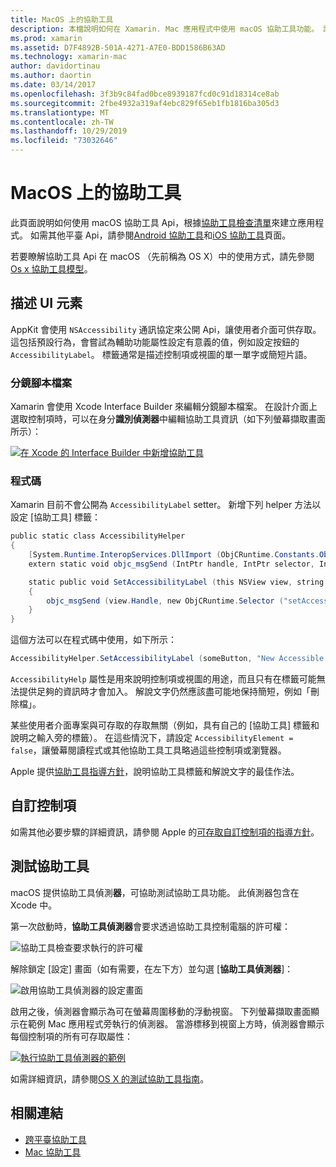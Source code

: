 ```yaml
---
title: MacOS 上的協助工具
description: 本檔說明如何在 Xamarin. Mac 應用程式中使用 macOS 協助工具功能。 討論如何在分鏡腳本和程式碼、自訂控制項和測試協助工具中說明 UI 元素。
ms.prod: xamarin
ms.assetid: D7F4892B-501A-4271-A7E0-BDD1586B63AD
ms.technology: xamarin-mac
author: davidortinau
ms.author: daortin
ms.date: 03/14/2017
ms.openlocfilehash: 3f3b9c84fad0bce8939187fcd0c91d18314ce8ab
ms.sourcegitcommit: 2fbe4932a319af4ebc829f65eb1fb1816ba305d3
ms.translationtype: MT
ms.contentlocale: zh-TW
ms.lasthandoff: 10/29/2019
ms.locfileid: "73032646"
---
```

# <a name="accessibility-on-macos"></a>MacOS 上的協助工具

此頁面說明如何使用 macOS 協助工具 Api，根據[協助工具檢查清單](~/cross-platform/app-fundamentals/accessibility.md)來建立應用程式。
如需其他平臺 Api，請參閱[Android 協助工具](~/android/app-fundamentals/accessibility.md)和[iOS 協助工具](~/ios/app-fundamentals/accessibility.md)頁面。

若要瞭解協助工具 Api 在 macOS （先前稱為 OS X）中的使用方式，請先參閱[Os x 協助工具模型](https://developer.apple.com/library/mac/documentation/Accessibility/Conceptual/AccessibilityMacOSX/OSXAXmodel.html)。

## <a name="describing-ui-elements"></a>描述 UI 元素

AppKit 會使用 `NSAccessibility` 通訊協定來公開 Api，讓使用者介面可供存取。 這包括預設行為，會嘗試為輔助功能屬性設定有意義的值，例如設定按鈕的 `AccessibilityLabel`。 標籤通常是描述控制項或視圖的單一單字或簡短片語。

### <a name="storyboard-files"></a>分鏡腳本檔案

Xamarin 會使用 Xcode Interface Builder 來編輯分鏡腳本檔案。
在設計介面上選取控制項時，可以在身分**識別偵測器**中編輯協助工具資訊（如下列螢幕擷取畫面所示）：

[![在 Xcode 的 Interface Builder 中新增協助工具](accessibility-images/xcode.png "在 Xcode 的 Interface Builder 中新增協助工具")](accessibility-images/xcode-large.png#lightbox)

### <a name="code"></a>程式碼

Xamarin 目前不會公開為 `AccessibilityLabel` setter。  新增下列 helper 方法以設定 [協助工具] 標籤：

```csharp
public static class AccessibilityHelper
{
    [System.Runtime.InteropServices.DllImport (ObjCRuntime.Constants.ObjectiveCLibrary)]
    extern static void objc_msgSend (IntPtr handle, IntPtr selector, IntPtr label);

    static public void SetAccessibilityLabel (this NSView view, string value)
    {
        objc_msgSend (view.Handle, new ObjCRuntime.Selector ("setAccessibilityLabel:").Handle, new NSString (value).Handle);
    }
}
```

這個方法可以在程式碼中使用，如下所示：

```csharp
AccessibilityHelper.SetAccessibilityLabel (someButton, "New Accessible Description");
```

`AccessibilityHelp` 屬性是用來說明控制項或視圖的用途，而且只有在標籤可能無法提供足夠的資訊時才會加入。 解說文字仍然應該盡可能地保持簡短，例如「刪除檔」。

某些使用者介面專案與可存取的存取無關（例如，具有自己的 [協助工具] 標籤和說明之輸入旁的標籤）。
在這些情況下，請設定 `AccessibilityElement = false`，讓螢幕閱讀程式或其他協助工具工具略過這些控制項或瀏覽器。

Apple 提供[協助工具指導方針](https://developer.apple.com/library/mac/documentation/Accessibility/Conceptual/AccessibilityMacOSX/EnhancingtheAccessibilityofStandardAppKitControls.html)，說明協助工具標籤和解說文字的最佳作法。

## <a name="custom-controls"></a>自訂控制項

如需其他必要步驟的詳細資訊，請參閱 Apple 的[可存取自訂控制項的指導方針](https://developer.apple.com/library/mac/documentation/Accessibility/Conceptual/AccessibilityMacOSX/ImplementingAccessibilityforCustomControls.html)。

## <a name="testing-accessibility"></a>測試協助工具

macOS 提供協助工具偵測**器**，可協助測試協助工具功能。 此偵測器包含在 Xcode 中。

第一次啟動時，**協助工具偵測器**會要求透過協助工具控制電腦的許可權：

![協助工具檢查要求執行的許可權](accessibility-images/accessibility-inspector-1.png "協助工具檢查要求執行的許可權")

解除鎖定 [設定] 畫面（如有需要，在左下方）並勾選 [**協助工具偵測器**]：

![啟用協助工具偵測器的設定畫面](accessibility-images/accessibility-inspector-2.png "啟用協助工具偵測器的設定畫面")

啟用之後，偵測器會顯示為可在螢幕周圍移動的浮動視窗。 下列螢幕擷取畫面顯示在範例 Mac 應用程式旁執行的偵測器。 當游標移到視窗上方時，偵測器會顯示每個控制項的所有可存取屬性：

[![執行協助工具偵測器的範例](accessibility-images/accessibility-example.png "執行協助工具偵測器的範例")](accessibility-images/accessibility-example-large.png#lightbox)

如需詳細資訊，請參閱[OS X 的測試協助工具指南](https://developer.apple.com/library/mac/documentation/Accessibility/Conceptual/AccessibilityMacOSX/OSXAXTestingApps.html)。

## <a name="related-links"></a>相關連結

- [跨平臺協助工具](~/cross-platform/app-fundamentals/accessibility.md)
- [Mac 協助工具](https://www.apple.com/accessibility/mac/)

